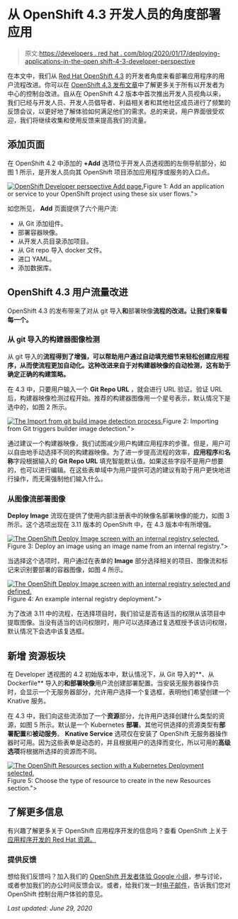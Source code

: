 # 从 OpenShift 4.3 开发人员的角度部署应用

> 原文:[https://developers . red hat . com/blog/2020/01/17/deploying-applications-in-the-open shift-4-3-developer-perspective](https://developers.redhat.com/blog/2020/01/17/deploying-applications-in-the-openshift-4-3-developer-perspective)

在本文中，我们从 [Red Hat OpenShift 4.3](http://developers.redhat.com/openshift/) 的开发者角度来看部署应用程序的用户流程改进。你可以在 [OpenShift 4.3 发布文章](https://developers.redhat.com/blog/2020/01/15/whats-new-in-the-openshift-4-3-console-developer-experience/)中了解更多关于所有以开发者为中心的控制台改进。自从在 OpenShift 4.2 版本中首次推出开发人员视角以来，我们已经与开发人员、开发人员倡导者、利益相关者和其他社区成员进行了频繁的反馈会议，以更好地了解体验如何满足他们的需求。总的来说，用户界面很受欢迎，我们将继续收集和使用反馈来提高我们的流量。

## 添加页面

在 OpenShift 4.2 中添加的 **+Add** 选项位于开发人员透视图的左侧导航部分，如图 1 所示，是开发人员向其 OpenShift 项目添加应用程序或服务的入口点。

[![OpenShift Developer perspective Add page.](../Images/9c9eeb3922724b7e3a7ee485871886ee.png "+Add")](/sites/default/files/blog/2020/01/Add.png)Figure 1: Add an application or service to your OpenShift project using these six user flows.">

如您所见， **Add** 页面提供了六个用户流:

*   从 Git 添加组件。
*   部署容器映像。
*   从开发人员目录添加项目。
*   从 Git repo 导入 docker 文件。
*   进口 YAML。
*   添加数据库。

## **OpenShift 4.3 用户流量改进**

OpenShift 4.3 的发布带来了对从 git 导入**和**部署映像**流程的改进。让我们来看看每一个。**

### 从 git 导入**的构建器图像检测**

从 git 导入的**流程得到了增强，可以帮助用户通过自动填充细节来轻松创建应用程序，从而使流程更加自动化。这种改进来自于对构建器映像的自动检测，这有助于确定正确的构建策略。**

在 4.3 中，只要用户输入一个 **Git Repo URL** ，就会进行 URL 验证。验证 URL 后，构建器映像检测过程开始。推荐的构建器图像用一个星号表示，默认情况下是选中的，如图 2 所示。

[![The Import from git build image detection process.](../Images/e6d0d82101e6f203619ca6083aecb90b.png "BuilderImageDetection")](/sites/default/files/blog/2020/01/BuilderImageDetection.gif)Figure 2: Importing from Git triggers builder image detection.">

通过建议一个构建器映像，我们试图减少用户构建应用程序的步骤。但是，用户可以自由地手动选择不同的构建器映像。为了进一步提高流程的效率，**应用程序**和**名称**字段根据输入的 **Git Repo URL** 填充智能默认值。如果这些字段不是用户想要的，也可以进行编辑。在这些表单域中为用户提供可选的建议有助于用户更快地进行操作，而无需强制他们输入什么。

### 从图像流部署图像

**Deploy Image** 流现在提供了使用内部注册表中的映像名部署映像的能力，如图 3 所示。这个选项出现在 3.11 版本的 OpenShift 中，在 4.3 版本中有所增强。

[![The OpenShift Deploy Image screen with an internal registry selected.](../Images/4023ecaead7aa5afb5f711e621580684.png "Imagestreamtagselected")](/sites/default/files/blog/2020/01/Imagestreamtagselected.png)Figure 3: Deploy an image using an image name from an internal registry.">

当选择这个选项时，用户通过在表单的 **Image** 部分选择相关的项目、图像流和标记来识别要部署的容器图像，如图 4 所示。

[![The OpenShift Deploy Image screen with an internal registry selected and defined.](../Images/9637a4618f4535b733b25d6eb49ed032.png "Grantusercheckbox")](/sites/default/files/blog/2020/01/Grantusercheckbox.png)Figure 4: An example internal registry deployment.">

为了改进 3.11 中的流程，在选择项目时，我们验证是否有适当的权限从该项目中提取图像。当没有适当的访问权限时，用户可以选择通过复选框授予该访问权限，默认情况下会选中该复选框。

## **新增** **资源板块**

在 Developer 透视图的 4.2 初始版本中，默认情况下，从 Git 导入的**、从 Dockerfile** 导入的**和部署映像**用户流创建部署配置。当安装无服务器操作员时，会显示一个无服务器部分，允许用户选择一个复选框，表明他们希望创建一个 Knative 服务。

在 4.3 中，我们向这些流添加了一个**资源**部分，允许用户选择创建什么类型的资源，如图 5 所示。默认是一个 Kubernetes **部署**。其他可供选择的资源类型有**部署配置**和**被动服务**。 **Knative Service** 选项仅在安装了 OpenShift 无服务器操作器时可用。因为这些表单是动态的，并且根据用户的选择而变化，所以可用的**高级选项**将根据所选择的资源而不同。

[![The OpenShift Resources section with a Kubernetes Deployment selected.](../Images/92190421c0a07e7d621ae24b8fc1844a.png "Resources section")](/sites/default/files/blog/2020/01/Resources-section.png)Figure 5: Choose the type of resource to create in the new Resources section.">

## **了解更多信息**

有兴趣了解更多关于 OpenShift 应用程序开发的信息吗？查看 OpenShift 上关于[应用程序开发的 Red Hat 资源。](http://developers.redhat.com/openshift)

### **提供反馈**

想给我们反馈吗？加入我们的 [OpenShift 开发者体验 Google 小组](https://groups.google.com/forum/#!forum/openshift-dev-users)，参与讨论，或者参加我们的办公时间反馈会议。或者，给我们发一封[电子邮件](mailto:openshift-ux@redhat.com)，告诉我们您对 OpenShift 控制台用户体验的意见。

*Last updated: June 29, 2020*